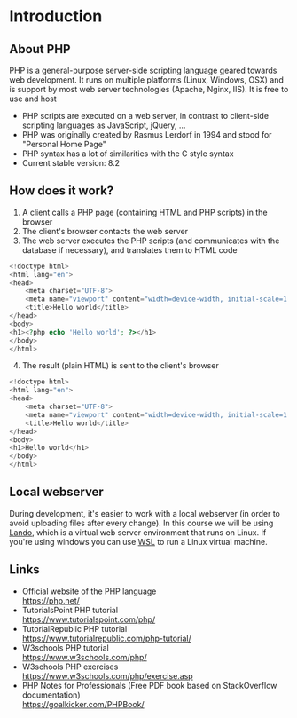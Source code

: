 # Introduction
## About PHP
PHP is a general-purpose server-side scripting language geared towards web development. It runs on multiple platforms (Linux, Windows, OSX) and is support by most web server technologies (Apache, Nginx, IIS). It is free to use and host
* PHP scripts are executed on a web server, in contrast to client-side scripting languages as JavaScript, jQuery, ...
* PHP was originally created by Rasmus Lerdorf in 1994 and stood for "Personal Home Page"
* PHP syntax has a lot of similarities with the C style syntax
* Current stable version: 8.2

## How does it work?
1. A client calls a PHP page (containing HTML and PHP scripts) in the browser
2. The client's browser contacts the web server
3. The web server executes the PHP scripts (and communicates with the database if necessary), and translates them to HTML code
```php
<!doctype html>
<html lang="en">
<head>
    <meta charset="UTF-8">
    <meta name="viewport" content="width=device-width, initial-scale=1.0">
    <title>Hello world</title>
</head>
<body>
<h1><?php echo 'Hello world'; ?></h1>
</body>
</html>
```
4. The result (plain HTML) is sent to the client's browser
```php
<!doctype html>
<html lang="en">
<head>
    <meta charset="UTF-8">
    <meta name="viewport" content="width=device-width, initial-scale=1.0">
    <title>Hello world</title>
</head>
<body>
<h1>Hello world</h1>
</body>
</html>
```

## Local webserver
During development, it's easier to work with a local webserver (in order to avoid uploading files after every change). In this course we will be using [Lando](https://www.lando.dev), which is a virtual web server environment that runs on Linux. If you're using windows you can use [WSL](https://learn.microsoft.com/en-us/windows/wsl/install) to run a Linux virtual machine. 

## Links
* Official website of the PHP language  
<https://php.net/>
* TutorialsPoint PHP tutorial  
<https://www.tutorialspoint.com/php/>
* TutorialRepublic PHP tutorial  
<https://www.tutorialrepublic.com/php-tutorial/>
* W3schools PHP tutorial  
<https://www.w3schools.com/php/>
* W3schools PHP exercises  
<https://www.w3schools.com/php/exercise.asp>
* PHP Notes for Professionals (Free PDF book based on StackOverflow documentation)  
<https://goalkicker.com/PHPBook/>